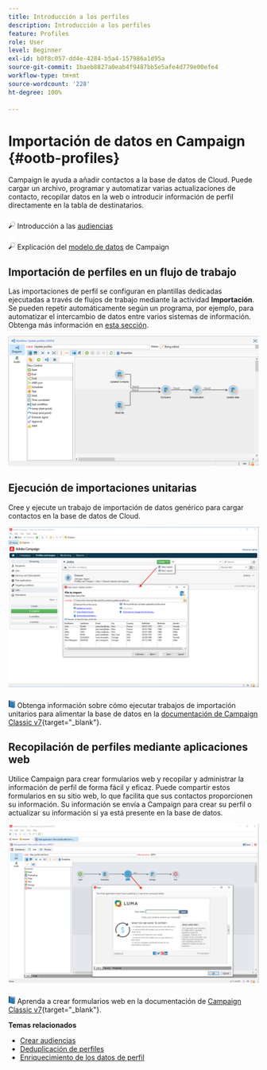 ```yaml
---
title: Introducción a los perfiles
description: Introducción a los perfiles
feature: Profiles
role: User
level: Beginner
exl-id: b0f8c057-dd4e-4284-b5a4-157986a1d95a
source-git-commit: 1baeb8827a0eab4f9487bb5e5afe4d779e00efe4
workflow-type: tm+mt
source-wordcount: '228'
ht-degree: 100%

---
```


# Importación de datos en Campaign {#ootb-profiles}

Campaign le ayuda a añadir contactos a la base de datos de Cloud. Puede cargar un archivo, programar y automatizar varias actualizaciones de contacto, recopilar datos en la web o introducir información de perfil directamente en la tabla de destinatarios.

![](../assets/do-not-localize/glass.png) Introducción a las [audiencias](audiences.md)

![](../assets/do-not-localize/glass.png) Explicación del [modelo de datos](../dev/datamodel.md) de Campaign

## Importación de perfiles en un flujo de trabajo

Las importaciones de perfil se configuran en plantillas dedicadas ejecutadas a través de flujos de trabajo mediante la actividad **Importación**. Se pueden repetir automáticamente según un programa, por ejemplo, para automatizar el intercambio de datos entre varios sistemas de información. Obtenga más información en [esta sección](../../automation/workflow/recurring-import-workflow.md).

![](assets/import-wf.png)


## Ejecución de importaciones unitarias

Cree y ejecute un trabajo de importación de datos genérico para cargar contactos en la base de datos de Cloud.

![](assets/new-import.png)

![](../assets/do-not-localize/book.png) Obtenga información sobre cómo ejecutar trabajos de importación unitarios para alimentar la base de datos en la [documentación de Campaign Classic v7](https://experienceleague.adobe.com/docs/campaign-classic/using/getting-started/importing-and-exporting-data/generic-imports-exports/about-generic-imports-exports.html?lang=es){target="_blank"}.

## Recopilación de perfiles mediante aplicaciones web

Utilice Campaign para crear formularios web y recopilar y administrar la información de perfil de forma fácil y eficaz. Puede compartir estos formularios en su sitio web, lo que facilita que sus contactos proporcionen su información. Su información se envía a Campaign para crear su perfil o actualizar su información si ya está presente en la base de datos.

![](assets/web-form-page.png)

![](../assets/do-not-localize/book.png) Aprenda a crear formularios web en la documentación de [Campaign Classic v7](https://experienceleague.adobe.com/docs/campaign-classic/using/designing-content/web-forms/about-web-forms.html?lang=es){target="_blank"}.

**Temas relacionados**

* [Crear audiencias](audiences.md)
* [Deduplicación de perfiles](../../automation/workflow/deduplication-merge.md)
* [Enriquecimiento de los datos de perfil](../../automation/workflow/enrich-data.md)
